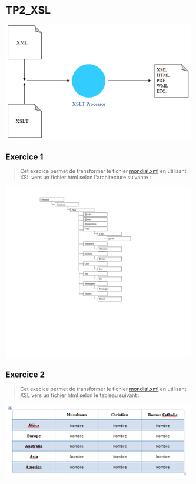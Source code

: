 # TP2_XSL

![XSL](XSL.PNG)

## Exercice 1

>Cet execice permet de transformer le fichier [mondial.xml](https://www.dbis.informatik.uni-goettingen.de/Mondial/mondial.xml) en utilisant XSL vers un fichier html selon l'architecture suivante :

![Architect html](AchitectHtml.png)
## Exercice 2

>Cet execice permet de transformer le fichier [mondial.xml](https://www.dbis.informatik.uni-goettingen.de/Mondial/mondial.xml) en utilisant XSL vers un fichier html selon le tableau suivant :

![XSL_EX2](XSL_EX2.PNG)
